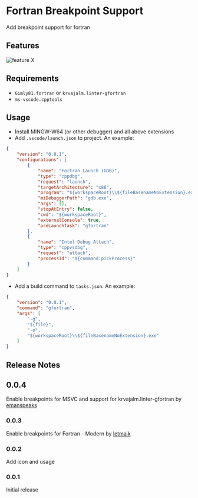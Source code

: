# Fortran Breakpoint Support

Add breakpoint support for fortran

## Features

![feature X](https://github.com/ekibun/FortranBreaker/blob/master/screenshot.png?raw=true)

## Requirements

* `Gimly81.fortran` or `krvajalm.linter-gfortran`
* `ms-vscode.cpptools`

## Usage

* Install MINGW-W64 (or other debugger) and all above extensions
* Add `.vscode/launch.json` to project.  An example:

```json
{
    "version": "0.0.1",
    "configurations": [
        {
            "name": "Fortran Launch (GDB)",
            "type": "cppdbg",
            "request": "launch",
            "targetArchitecture": "x86",
            "program": "${workspaceRoot}\\${fileBasenameNoExtension}.exe",
            "miDebuggerPath": "gdb.exe",
            "args": [],
            "stopAtEntry": false,
            "cwd": "${workspaceRoot}",
            "externalConsole": true,
            "preLaunchTask": "gfortran"
        },
        {
            "name": "Intel Debug Attach",
            "type": "cppvsdbg",
            "request": "attach",
            "processId": "${command:pickProcess}"
        }
    ]
}
```

* Add a build command to `tasks.json`.  An example:

```json
{
    "version": "0.0.1",
    "command": "gfortran",
    "args": [
        "-g",
        "${file}",
        "-o",
        "${workspaceRoot}\\${fileBasenameNoExtension}.exe"
    ]
}
```

## Release Notes

## 0.0.4

Enable breakpoints for MSVC and support for krvajalm.linter-gfortran by [emanspeaks](https://github.com/emanspeaks)

### 0.0.3

Enable breakpoints for Fortran - Modern by [letmaik](https://github.com/letmaik)

### 0.0.2

Add icon and usage

### 0.0.1

Initial release
